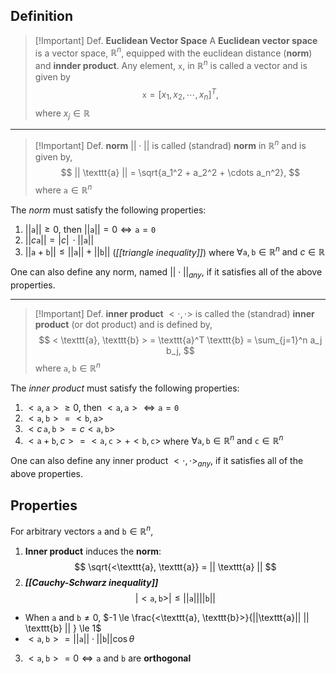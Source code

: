 ## Definition

> [!Important] Def. **Euclidean Vector Space**
> A **Euclidean vector space** is a vector space, $\mathbb{R}^n$, equipped with the euclidean distance (**norm**) and **innder product**.
> Any element, $\texttt{x}$, in $\mathbb{R}^n$ is called a vector and is given by
> $$
> \texttt{x}=[x_1, x_2, \cdots, x_n]^T,
> $$
> where $x_j \in \mathbb{R}$

---


> [!Important] Def. **norm**
> $|| \cdot ||$ is called (standrad) **norm** in $\mathbb{R}^n$ and is given by,
> $$
> || \texttt{a} || = \sqrt{a_1^2 + a_2^2 + \cdots a_n^2},
> $$
> where $\texttt{a} \in \mathbb{R}^n$

The *norm* must satisfy the following properties:
1. $|| \texttt{a} || \ge 0$, then $|| \texttt{a} || = 0 \Leftrightarrow \texttt{a} = \texttt{0}$
2. $|| c \texttt{a} || = |c| \, \cdot || \texttt{a} ||$
3. $|| \texttt{a} + \texttt{b} || \le || \texttt{a} || + || \texttt{b} ||$ (*[[triangle inequality]]*)
where $\forall \texttt{a}, \texttt{b} \in \mathbb{R}^n \text{ and } c \in \mathbb{R}$

One can also define any norm, named $|| \cdot ||_{any}$, if it satisfies all of the above properties.

---

> [!Important] Def. **inner product**
> $<\cdot, \cdot>$ is called the (standrad) **inner product** (or dot product) and is defined by,
> $$
> < \texttt{a}, \texttt{b} > = \texttt{a}^T \texttt{b} = \sum_{j=1}^n a_j b_j,
> $$
> where $\texttt{a}, \texttt{b} \in \mathbb{R}^n$

The *inner product* must satisfy the following properties:
1. $<\texttt{a}, \texttt{a}> \ge 0$, then $<\texttt{a}, \texttt{a}> \Leftrightarrow \texttt{a} = \texttt{0}$
2. $< \texttt{a}, \texttt{b} > = <\texttt{b}, \texttt{a}>$
3. $<c \, \texttt{a}, \texttt{b}> = c<\texttt{a}, \texttt{b}>$
4. $<\texttt{a} + \texttt{b}, c> = <\texttt{a}, \texttt{c}> + <\texttt{b}, \texttt{c}>$
where $\forall \texttt{a}, \texttt{b} \in \mathbb{R}^n \text{ and } \texttt{c} \in \mathbb{R}^n$

One can also define any inner product $< \cdot, \cdot >_{any}$, if it satisfies all of the above properties.

## Properties
For arbitrary vectors $\texttt{a} \text{ and } \texttt{b} \in \mathbb{R}^n$,
1. **Inner product** induces the **norm**:
$$
\sqrt{<\texttt{a}, \texttt{a}} = || \texttt{a} ||
$$
2. ***[[Cauchy-Schwarz inequality]]***
$$
| < \texttt{a}, \texttt{b} > | \le || \texttt{a} || || \texttt{b} ||
$$
- When $\texttt{a} \text{ and } \texttt{b} \neq 0$, $-1 \le \frac{<\texttt{a}, \texttt{b}>}{||\texttt{a}|| || \texttt{b} || } \le 1$
- $<\texttt{a}, \texttt{b}> = || \texttt{a} || \cdot || \texttt{b} || \cos \theta$

3. $<\texttt{a}, \texttt{b}> = 0 \Leftrightarrow \texttt{a} \text{ and } \texttt{b} \text{ are } \textbf{orthogonal}$
